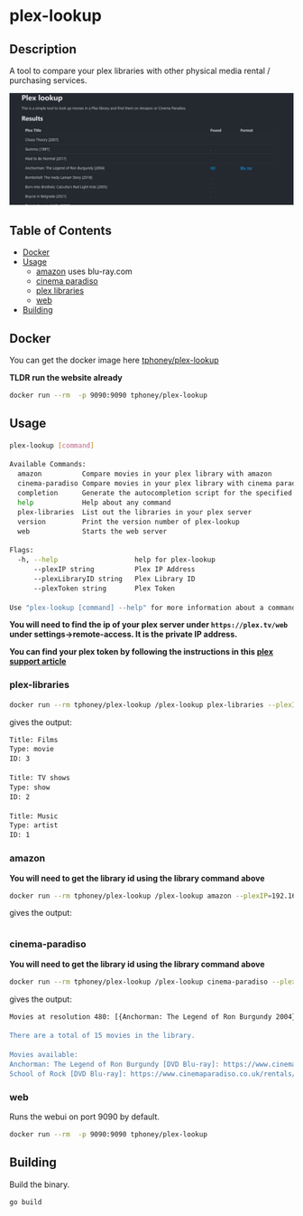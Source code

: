 # plex-lookup

## Description

A tool to compare your plex libraries with other physical media rental / purchasing services.

![alt text](image.png)

## Table of Contents

- [Docker](#Docker)
- [Usage](#usage)
  - [amazon](#amazon) uses blu-ray.com
  - [cinema paradiso](#cinema-paradiso)
  - [plex libraries](#plex-libraries)
  - [web](#web)
- [Building](#building)

## Docker

You can get the docker image here [tphoney/plex-lookup](https://hub.docker.com/r/tphoney/plex-lookup)

**TLDR run the website already**

```bash
docker run --rm  -p 9090:9090 tphoney/plex-lookup
```

## Usage

```bash
plex-lookup [command]

Available Commands:
  amazon          Compare movies in your plex library with amazon
  cinema-paradiso Compare movies in your plex library with cinema paradiso
  completion      Generate the autocompletion script for the specified shell
  help            Help about any command
  plex-libraries  List out the libraries in your plex server
  version         Print the version number of plex-lookup
  web             Starts the web server

Flags:
  -h, --help                   help for plex-lookup
      --plexIP string          Plex IP Address
      --plexLibraryID string   Plex Library ID
      --plexToken string       Plex Token

Use "plex-lookup [command] --help" for more information about a command.
```

**You will need to find the ip of your plex server under `https://plex.tv/web` under settings->remote-access. It is the private IP address.**

**You can find your plex token by following the instructions in this [plex support article](https://support.plex.tv/articles/204059436-finding-an-authentication-token-x-plex-token/)**

### plex-libraries

```bash
docker run --rm tphoney/plex-lookup /plex-lookup plex-libraries --plexIP=192.168.1.150 --plexToken=secret
```

gives the output:

```bash
Title: Films
Type: movie
ID: 3

Title: TV shows
Type: show
ID: 2

Title: Music
Type: artist
ID: 1
```

### amazon

**You will need to get the library id using the library command above**

```bash
docker run --rm tphoney/plex-lookup /plex-lookup amazon --plexIP=192.168.1.3 --plexLibraryID=3 --plexToken=<secrets>
```

gives the output:

```bash
```

### cinema-paradiso

**You will need to get the library id using the library command above**

```bash
docker run --rm tphoney/plex-lookup /plex-lookup cinema-paradiso --plexIP=192.168.1.3 --plexLibraryID=3 --plexToken=<secrets>
```

gives the output:

```bash
Movies at resolution 480: [{Anchorman: The Legend of Ron Burgundy 2004} {Bombshell: The Hedy Lamarr Story 2018} {Boycie in Belgrade 2021} {Elvira's Haunted Hills 2002} {The Great Outdoors 1988} {Heist 2001} {Hitchcock/Truffaut 2016} {Kingpin 1996} {Napoleon Dynamite 2004} {Ong-Bak 2003} {Pink Floyd: Meddle - A Classic Album Under Review 2007} {Pink Floyd: The Wall 1982} {Radiohead: OK Computer - A Classic Album Under Review 2006} {School of Rock 2003} {Thin Lizzy Rock Review 2020}]

There are a total of 15 movies in the library.

Movies available:
Anchorman: The Legend of Ron Burgundy [DVD Blu-ray]: https://www.cinemaparadiso.co.uk/rentals/anchorman-the-legend-of-ron-burgundy-10478.html
School of Rock [DVD Blu-ray]: https://www.cinemaparadiso.co.uk/rentals/school-of-rock-2585.html
```

### web

Runs the webui on port 9090 by default.

```bash
docker run --rm  -p 9090:9090 tphoney/plex-lookup
```

## Building

Build the binary.

```bash
go build
```
